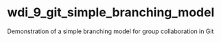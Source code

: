 wdi_9_git_simple_branching_model
================================

Demonstration of a simple branching model for group collaboration in Git
